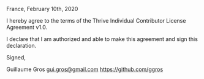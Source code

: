 France, February 10th, 2020

I hereby agree to the terms of the Thrive Individual Contributor License
Agreement v1.0.

I declare that I am authorized and able to make this agreement and sign this
declaration.

Signed,

Guillaume Gros gui.gros@gmail.com https://github.com/ggros
